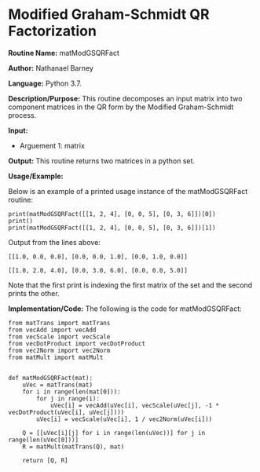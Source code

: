 # Modified Graham-Schmidt QR Factorization

**Routine Name:**           matModGSQRFact

**Author:** Nathanael Barney

**Language:** Python 3.7.

**Description/Purpose:** This routine decomposes an input matrix into two component matrices in the QR form by the Modified Graham-Schmidt process.

**Input:** 
* Arguement 1:  matrix

**Output:** This routine returns two matrices in a python set.

**Usage/Example:**

Below is an example of a printed usage instance of the matModGSQRFact routine:

```
print(matModGSQRFact([[1, 2, 4], [0, 0, 5], [0, 3, 6]])[0])
print()
print(matModGSQRFact([[1, 2, 4], [0, 0, 5], [0, 3, 6]])[1])
```

Output from the lines above:

```
[[1.0, 0.0, 0.0], [0.0, 0.0, 1.0], [0.0, 1.0, 0.0]]

[[1.0, 2.0, 4.0], [0.0, 3.0, 6.0], [0.0, 0.0, 5.0]]

```

Note that the first print is indexing the first matrix of the set and the second prints the other.

**Implementation/Code:** The following is the code for matModGSQRFact:

```
from matTrans import matTrans
from vecAdd import vecAdd
from vecScale import vecScale
from vecDotProduct import vecDotProduct
from vec2Norm import vec2Norm
from matMult import matMult


def matModGSQRFact(mat):
    uVec = matTrans(mat)
    for i in range(len(mat[0])):
        for j in range(i):
            uVec[i] = vecAdd(uVec[i], vecScale(uVec[j], -1 * vecDotProduct(uVec[i], uVec[j])))
        uVec[i] = vecScale(uVec[i], 1 / vec2Norm(uVec[i]))

    Q = [[uVec[i][j] for i in range(len(uVec))] for j in range(len(uVec[0]))]
    R = matMult(matTrans(Q), mat)

    return [Q, R]
```
